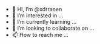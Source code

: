 - 👋 Hi, I’m @xdrranen
- 👀 I’m interested in ...
- 🌱 I’m currently learning ...
- 💞️ I’m looking to collaborate on ...
- 📫 How to reach me ...

<!---
xdrranen/xdrranen is a ✨ special ✨ repository because its `README.md` (this file) appears on your GitHub profile.
You can click the Preview link to take a look at your changes.
--->

